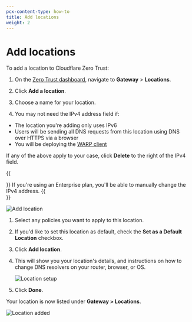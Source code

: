 ```yaml
---
pcx-content-type: how-to
title: Add locations
weight: 2
---
```


# Add locations

To add a location to Cloudflare Zero Trust:

1.  On the [Zero Trust dashboard](https://dash.teams.cloudflare.com), navigate to **Gateway** > **Locations**.

1.  Click **Add a location**.

1.  Choose a name for your location.

1.  You may not need the IPv4 address field if:

- The location you're adding only uses IPv6
- Users will be sending all DNS requests from this location using DNS over HTTPS via a browser
- You will be deploying the [WARP client](/cloudflare-one/connections/connect-devices/warp/)

If any of the above apply to your case, click **Delete** to the right of the IPv4 field.

{{<Aside>}}
If you're using an Enterprise plan, you'll be able to manually change the IPv4 address.
{{</Aside>}}

![Add location](/cloudflare-one/static/documentation/connections/add-location.png)

1.  Select any policies you want to apply to this location.

1.  If you'd like to set this location as default, check the **Set as a Default Location** checkbox.

1.  Click **Add location**.

1.  This will show you your location's details, and instructions on how to change DNS resolvers on your router, browser, or OS.

    ![Location setup](/cloudflare-one/static/documentation/connections/location-setup-instructions.png)

1.  Click **Done**.

Your location is now listed under **Gateway > Locations**.

![Location added](/cloudflare-one/static/documentation/connections/added-location.png)
